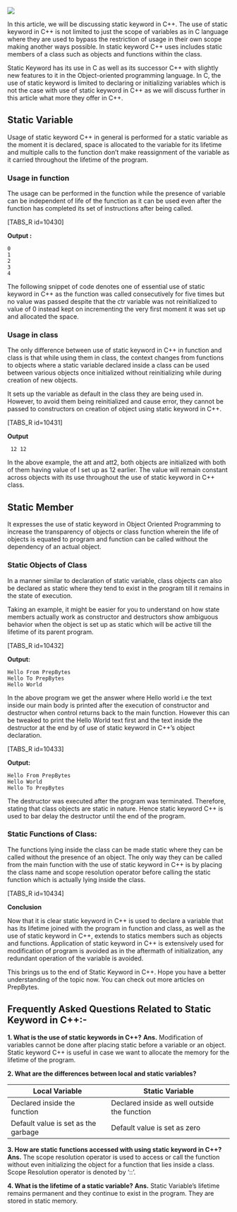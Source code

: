 ![](https://prepbytes-misc-images.s3.ap-south-1.amazonaws.com/assets/1668066057242-static%20keyword%20in%20c%2B%2B.jpg)

In this article, we will be discussing static keyword in C++. The use of static keyword in C++ is not limited to just the scope of variables as in C language where they are used to bypass the restriction of usage in their own scope making another ways possible. In static keyword C++ uses includes static members of a class such as objects and functions within the class.

Static Keyword has its use in C as well as its successor C++ with slightly new features to it in the Object-oriented programming language. In C, the use of static keyword is limited to declaring or initializing variables which is not the case with use of static keyword in C++ as we will discuss further in this article what more they offer in C++.

## Static Variable
Usage of static keyword C++  in general is performed for a static variable as the moment it is declared, space is allocated to the variable for its lifetime and multiple calls to the function don’t make reassignment of the variable as it carried throughout the lifetime of the program.

### Usage in function
The usage can be performed in the function while the presence of variable can be independent of life of the function as it can be used even after the function has completed its set of instructions after being called.

[TABS_R id=10430]

**Output :**

```
0
1
2
3
4
```

The following snippet of code denotes one of essential use of static keyword in C++ as the function was called consecutively for five times but no value was passed despite that the ctr variable was not reinitialized to value of 0 instead kept on incrementing the very first moment it was set up and allocated the space.

### Usage in class
The only difference between use of static keyword in C++ in function and class is that while using them in class, the context changes from functions to objects where a static variable declared inside a class can be used between various objects once initialized without reinitializing while during creation of new objects.

It sets up the variable as default in the class they are being used in. However, to avoid them being reinitialized and cause error, they cannot be passed to constructors on creation of object using static keyword in C++.

[TABS_R id=10431]

**Output**

```
 12 12
```

In the above example, the att and att2, both objects are initialized with both of them having value of I set up as 12 earlier. The value will remain constant across objects with its use throughout the use of static keyword in C++ class.

## Static Member
It expresses the use of static keyword in Object Oriented Programming to increase the transparency of objects or class function wherein the life of objects is equated to program and function can be called without the dependency of an actual object.

### Static Objects of Class
In a manner similar to declaration of static variable, class objects can also be declared as static where they tend to exist in the program till it remains in the state of execution.

Taking an example, it might be easier for you to understand on how state members actually work as constructor and destructors show ambiguous behavior when the object is set up as static which will be active till the lifetime of its parent program.

[TABS_R id=10432]

**Output:**

```
Hello From PrepBytes
Hello To PrepBytes
Hello World
```

In the above program we get the answer where Hello world i.e the text inside our main body is printed after the execution of constructor and destructor when control returns back to the main function. However this can be tweaked to print the Hello World text first and the text inside the destructor at the end by of use of static keyword in C++’s object declaration.

[TABS_R id=10433]

**Output:**

```
Hello From PrepBytes
Hello World
Hello To PrepBytes
```

The destructor was executed after the program was terminated. Therefore, stating that class objects are static in nature. Hence static keyword C++ is used to bar delay the destructor until the end of the program.

### Static Functions of Class:
The functions lying inside the class can be made static where they can be called without the presence of an object. The only way they can be called from the main function with the use of static keyword in C++ is by placing the class name and scope resolution operator before calling the static function which is actually lying inside the class.

[TABS_R id=10434]

**Conclusion**

Now that it is clear static keyword in C++ is used to declare a variable that has its lifetime joined with the program in function and class, as well as the use of static keyword in C++, extends to statics members such as objects and functions. Application of static keyword in C++ is extensively used for modification of program is avoided as in the aftermath of initialization, any redundant operation of the variable is avoided.

This brings us to the end of Static Keyword in C++. Hope you have a better understanding of the topic now. You can check out more articles on PrepBytes.

## Frequently Asked Questions Related to Static Keyword in C++:-

**1. What is the use of static keywords in C++?**
**Ans.** Modification of variables cannot be done after placing static before a variable or an object. Static keyword C++ is useful in case we want to allocate the memory for the lifetime of the program.

**2. What are the differences between local and static variables?**

| Local Variable                      | Static Variable                              |
| ----------------------------------- | -------------------------------------------- |
| Declared inside the function        | Declared inside as well outside the function |
| Default value is set as the garbage | Default value is set as zero                 |

**3. How are static functions accessed with using static keyword in C++?**
**Ans.** The scope resolution operator is used to access or call the function without even initializing the object for a function that lies inside a class. Scope Resolution operator is denoted by  ‘::’.

**4. What is the lifetime of a static variable?**
**Ans.** Static Variable’s lifetime remains permanent and they continue to exist in the program. They are stored in static memory.



